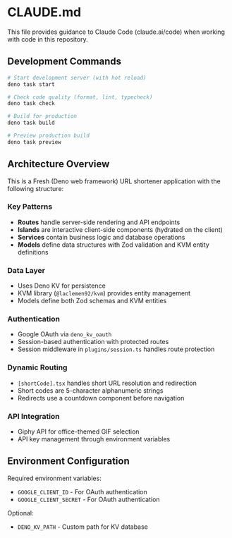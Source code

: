# CLAUDE.md

This file provides guidance to Claude Code (claude.ai/code) when working with
code in this repository.

## Development Commands

```bash
# Start development server (with hot reload)
deno task start

# Check code quality (format, lint, typecheck)
deno task check

# Build for production
deno task build

# Preview production build
deno task preview
```

## Architecture Overview

This is a Fresh (Deno web framework) URL shortener application with the
following structure:

### Key Patterns

- **Routes** handle server-side rendering and API endpoints
- **Islands** are interactive client-side components (hydrated on the client)
- **Services** contain business logic and database operations
- **Models** define data structures with Zod validation and KVM entity
  definitions

### Data Layer

- Uses Deno KV for persistence
- KVM library (`@laclemen92/kvm`) provides entity management
- Models define both Zod schemas and KVM entities

### Authentication

- Google OAuth via `deno_kv_oauth`
- Session-based authentication with protected routes
- Session middleware in `plugins/session.ts` handles route protection

### Dynamic Routing

- `[shortCode].tsx` handles short URL resolution and redirection
- Short codes are 5-character alphanumeric strings
- Redirects use a countdown component before navigation

### API Integration

- Giphy API for office-themed GIF selection
- API key management through environment variables

## Environment Configuration

Required environment variables:

- `GOOGLE_CLIENT_ID` - For OAuth authentication
- `GOOGLE_CLIENT_SECRET` - For OAuth authentication

Optional:

- `DENO_KV_PATH` - Custom path for KV database
